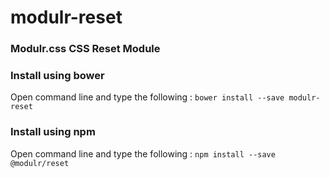 # modulr-reset

### Modulr.css CSS Reset Module

### Install using bower
Open command line and type the following : ``` bower install --save modulr-reset ```

### Install using npm
Open command line and type the following : ``` npm install --save @modulr/reset ```
